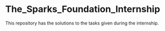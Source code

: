 # The_Sparks_Foundation_Internship
This repository has the solutions to the tasks given during the internship.
